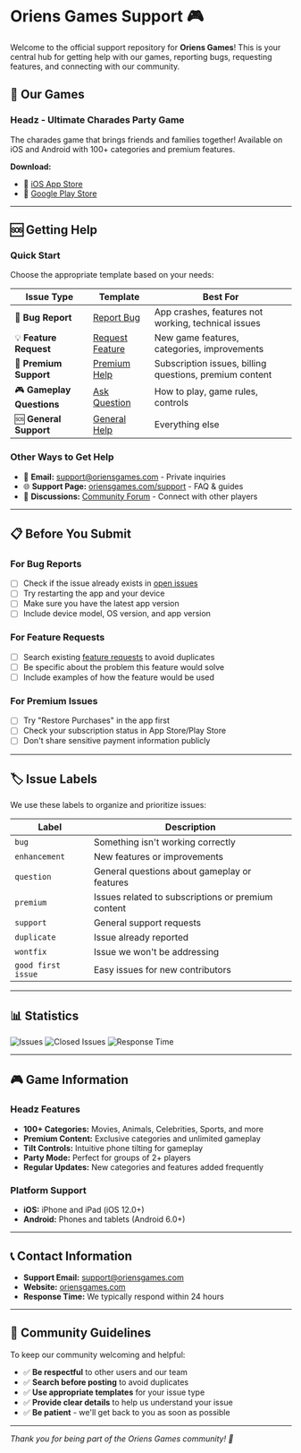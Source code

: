 # Oriens Games Support 🎮

Welcome to the official support repository for **Oriens Games**! This is your central hub for getting help with our games, reporting bugs, requesting features, and connecting with our community.

## 🎯 Our Games

### Headz - Ultimate Charades Party Game
The charades game that brings friends and families together! Available on iOS and Android with 100+ categories and premium features.

**Download:**
- 📱 [iOS App Store](https://apps.apple.com/app/headz-charades-party-game/id123456789)
- 🤖 [Google Play Store](https://play.google.com/store/apps/details?id=com.huseyinbabal.headz)

---

## 🆘 Getting Help

### Quick Start
Choose the appropriate template based on your needs:

| Issue Type | Template | Best For |
|------------|----------|----------|
| 🐛 **Bug Report** | [Report Bug](../../issues/new?template=bug_report.md) | App crashes, features not working, technical issues |
| 💡 **Feature Request** | [Request Feature](../../issues/new?template=feature_request.md) | New game features, categories, improvements |
| 💎 **Premium Support** | [Premium Help](../../issues/new?template=premium_support.md) | Subscription issues, billing questions, premium content |
| 🎮 **Gameplay Questions** | [Ask Question](../../issues/new?template=gameplay_question.md) | How to play, game rules, controls |
| 🆘 **General Support** | [General Help](../../issues/new?template=general_support.md) | Everything else |

### Other Ways to Get Help
- 📧 **Email:** [support@oriensgames.com](mailto:support@oriensgames.com) - Private inquiries
- 🌐 **Support Page:** [oriensgames.com/support](https://oriensgames.com/support) - FAQ & guides
- 💬 **Discussions:** [Community Forum](../../discussions) - Connect with other players

---

## 📋 Before You Submit

### For Bug Reports
- [ ] Check if the issue already exists in [open issues](../../issues)
- [ ] Try restarting the app and your device
- [ ] Make sure you have the latest app version
- [ ] Include device model, OS version, and app version

### For Feature Requests
- [ ] Search existing [feature requests](../../issues?q=is%3Aissue+label%3Aenhancement) to avoid duplicates
- [ ] Be specific about the problem this feature would solve
- [ ] Include examples of how the feature would be used

### For Premium Issues
- [ ] Try "Restore Purchases" in the app first
- [ ] Check your subscription status in App Store/Play Store
- [ ] Don't share sensitive payment information publicly

---

## 🏷️ Issue Labels

We use these labels to organize and prioritize issues:

| Label | Description |
|-------|-------------|
| `bug` | Something isn't working correctly |
| `enhancement` | New features or improvements |
| `question` | General questions about gameplay or features |
| `premium` | Issues related to subscriptions or premium content |
| `support` | General support requests |
| `duplicate` | Issue already reported |
| `wontfix` | Issue we won't be addressing |
| `good first issue` | Easy issues for new contributors |

---

## 📊 Statistics

![Issues](https://img.shields.io/github/issues/oriensgames/issues)
![Closed Issues](https://img.shields.io/github/issues-closed/oriensgames/issues)
![Response Time](https://img.shields.io/badge/avg%20response%20time-24%20hours-green)

---

## 🎮 Game Information

### Headz Features
- **100+ Categories:** Movies, Animals, Celebrities, Sports, and more
- **Premium Content:** Exclusive categories and unlimited gameplay
- **Tilt Controls:** Intuitive phone tilting for gameplay
- **Party Mode:** Perfect for groups of 2+ players
- **Regular Updates:** New categories and features added frequently

### Platform Support
- **iOS:** iPhone and iPad (iOS 12.0+)
- **Android:** Phones and tablets (Android 6.0+)

---

## 📞 Contact Information

- **Support Email:** [support@oriensgames.com](mailto:support@oriensgames.com)
- **Website:** [oriensgames.com](https://oriensgames.com)
- **Response Time:** We typically respond within 24 hours

---

## 🤝 Community Guidelines

To keep our community welcoming and helpful:

- ✅ **Be respectful** to other users and our team
- ✅ **Search before posting** to avoid duplicates  
- ✅ **Use appropriate templates** for your issue type
- ✅ **Provide clear details** to help us understand your issue
- ✅ **Be patient** - we'll get back to you as soon as possible

---

*Thank you for being part of the Oriens Games community! 🎉*